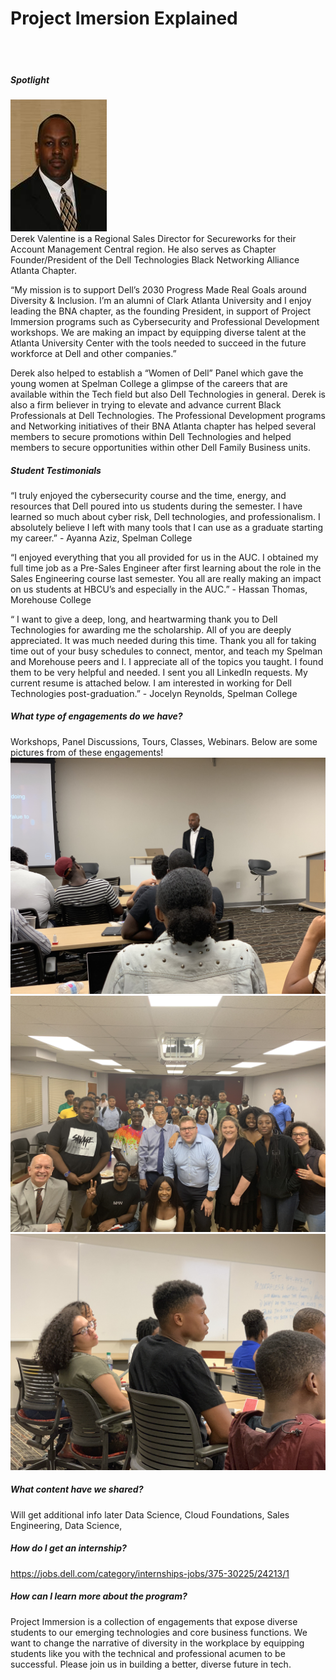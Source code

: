# Project Imersion Explained
<br /><br />
##### Spotlight
![Image](/../photos/derek_valentine.jpg) <br />
Derek Valentine is a Regional Sales Director for Secureworks for their Account Management Central region. He also serves as Chapter Founder/President of the Dell Technologies Black Networking Alliance Atlanta Chapter. 
 
“My mission is to support Dell’s 2030 Progress Made Real Goals around Diversity & Inclusion.  I’m an alumni of Clark Atlanta University and I enjoy leading the BNA chapter, as the founding President, in support of Project Immersion programs such as Cybersecurity and Professional Development workshops.  We are making an impact by equipping diverse talent at the Atlanta University Center with the tools needed to succeed in the future workforce at Dell and other companies.”

Derek also helped to establish a “Women of Dell” Panel which gave the young women at Spelman College a glimpse of the careers that are available within the Tech field but also Dell Technologies in general.  Derek is also a firm believer in trying to elevate and advance current Black Professionals at Dell Technologies.  The Professional Development programs and Networking initiatives of their BNA Atlanta chapter has helped several members to secure promotions within Dell Technologies and helped members to secure opportunities within other Dell Family Business units.
<br />

##### Student Testimonials
“I truly enjoyed the cybersecurity course and the time, energy, and resources that Dell poured into us students during the semester. I have learned so much about cyber risk, Dell technologies, and professionalism. I absolutely believe I left with many tools that I can use as a graduate starting my career.” - Ayanna Aziz, Spelman College
 
“I enjoyed everything that you all provided for us in the AUC. I obtained my full time job as a Pre-Sales Engineer after first learning about the role in the Sales Engineering course last semester. You all are really making an impact on us students at HBCU’s and especially in the AUC.” - Hassan Thomas, Morehouse College
 
“ I want to give a deep, long, and heartwarming thank you to Dell Technologies for awarding me the scholarship. All of you are deeply appreciated. It was much needed during this time. Thank you all for taking time out of your busy schedules to connect, mentor, and teach my Spelman and Morehouse peers and I. I appreciate all of the topics you taught. I found them to be very helpful and needed. I sent you all LinkedIn requests. My current resume is attached below. I am interested in working for Dell Technologies post-graduation.” - Jocelyn Reynolds, Spelman College
<br />

##### What type of engagements do we have?
Workshops, Panel Discussions, Tours, Classes, Webinars. Below are some pictures from of these engagements!
![Image](/../photos/speaker.jpg)
![Image](/../photos/group_photo.jpg)
![Image](/../photos/students.jpg)
<br />

##### What content have we shared? 
Will get additional info later
Data Science, Cloud Foundations, Sales Engineering, Data Science,
<br />

##### How do I get an internship?
https://jobs.dell.com/category/internships-jobs/375-30225/24213/1
<br />

##### How can I learn more about the program?
Project Immersion is a collection of engagements that expose diverse students to our emerging technologies and core business functions. We want to change the narrative of diversity in the workplace by equipping students like you with the technical and professional acumen to be successful. Please join us in building a better, diverse future in tech.
<br />
